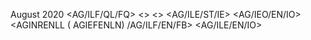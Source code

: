 August 2020
<AG/ILF/QL/FQ>
<>
<>
<AG/ILE/ST/IE>
<AG/IEO/EN/IO>
<AGINRENLL ( AGIEFENLN) /AG/ILF/EN/FB>
<AG/ILE/EN/IO>
